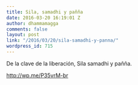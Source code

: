 ```yaml
---
title: Sila, samadhi y pañña
date: 2016-03-20 16:19:01 Z
author: dhammamagga
comments: false
layout: post
link: "/2016/03/20/sila-samadhi-y-panna/"
wordpress_id: 715
---
```


De la clave de la liberación, Sila samadhi y pañña.

http://wp.me/P35vrM-br

